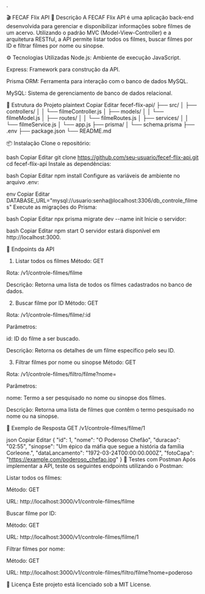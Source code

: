 .

🎬 FECAF Flix API
📖 Descrição
A FECAF Flix API é uma aplicação back-end desenvolvida para gerenciar e disponibilizar informações sobre filmes de um acervo. Utilizando o padrão MVC (Model-View-Controller) e a arquitetura RESTful, a API permite listar todos os filmes, buscar filmes por ID e filtrar filmes por nome ou sinopse.

⚙️ Tecnologias Utilizadas
Node.js: Ambiente de execução JavaScript.

Express: Framework para construção da API.

Prisma ORM: Ferramenta para interação com o banco de dados MySQL.

MySQL: Sistema de gerenciamento de banco de dados relacional.

📁 Estrutura do Projeto
plaintext
Copiar
Editar
fecef-flix-api/
├── src/
│   ├── controllers/
│   │   └── filmeController.js
│   ├── models/
│   │   └── filmeModel.js
│   ├── routes/
│   │   └── filmeRoutes.js
│   ├── services/
│   │   └── filmeService.js
│   └── app.js
├── prisma/
│   └── schema.prisma
├── .env
├── package.json
└── README.md

📦 Instalação
Clone o repositório:

bash
Copiar
Editar
git clone https://github.com/seu-usuario/fecef-flix-api.git
cd fecef-flix-api
Instale as dependências:

bash
Copiar
Editar
npm install
Configure as variáveis de ambiente no arquivo .env:

env
Copiar
Editar
DATABASE_URL="mysql://usuario:senha@localhost:3306/db_controle_filmes"
Execute as migrações do Prisma:

bash
Copiar
Editar
npx prisma migrate dev --name init
Inicie o servidor:

bash
Copiar
Editar
npm start
O servidor estará disponível em http://localhost:3000.


🧪 Endpoints da API
1. Listar todos os filmes
Método: GET

Rota: /v1/controle-filmes/filme

Descrição: Retorna uma lista de todos os filmes cadastrados no banco de dados.

2. Buscar filme por ID
Método: GET

Rota: /v1/controle-filmes/filme/:id

Parâmetros:

id: ID do filme a ser buscado.

Descrição: Retorna os detalhes de um filme específico pelo seu ID.

3. Filtrar filmes por nome ou sinopse
Método: GET

Rota: /v1/controle-filmes/filtro/filme?nome=<termo>

Parâmetros:

nome: Termo a ser pesquisado no nome ou sinopse dos filmes.

Descrição: Retorna uma lista de filmes que contêm o termo pesquisado no nome ou na sinopse.

📸 Exemplo de Resposta
GET /v1/controle-filmes/filme/1

json
Copiar
Editar
{
  "id": 1,
  "nome": "O Poderoso Chefão",
  "duracao": "02:55",
  "sinopse": "Um épico da máfia que segue a história da família Corleone.",
  "dataLancamento": "1972-03-24T00:00:00.000Z",
  "fotoCapa": "https://example.com/poderoso_chefao.jpg"
}
🧪 Testes com Postman
Após implementar a API, teste os seguintes endpoints utilizando o Postman:

Listar todos os filmes:

Método: GET

URL: http://localhost:3000/v1/controle-filmes/filme

Buscar filme por ID:

Método: GET

URL: http://localhost:3000/v1/controle-filmes/filme/1

Filtrar filmes por nome:

Método: GET

URL: http://localhost:3000/v1/controle-filmes/filtro/filme?nome=poderoso

📝 Licença
Este projeto está licenciado sob a MIT License.

